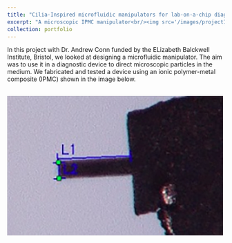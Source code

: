 ```yaml
---
title: "Cilia-Inspired microfluidic manipulators for lab-on-a-chip diagnostic devices"
excerpt: "A microscopic IPMC manipulator<br/><img src='/images/projectImages/IPMC_500x300.png'>"
collection: portfolio
---
```


In this project with Dr. Andrew Conn funded by the ELizabeth Balckwell Institute, Bristol, we looked at designing a microfluidic manipulator. The aim was to use it in a diagnostic device to direct microscopic particles in the medium. We fabricated and tested a device using an ionic polymer-metal composite (IPMC) shown in the image below.

<br/><img src='/images/projectImages/IPMC_500x300.png'>